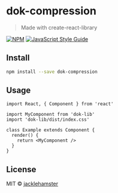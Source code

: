 # dok-compression

> Made with create-react-library

[![NPM](https://img.shields.io/npm/v/dok-compression.svg)](https://www.npmjs.com/package/dok-compression) [![JavaScript Style Guide](https://img.shields.io/badge/code_style-standard-brightgreen.svg)](https://standardjs.com)

## Install

```bash
npm install --save dok-compression
```

## Usage

```tsx
import React, { Component } from 'react'

import MyComponent from 'dok-lib'
import 'dok-lib/dist/index.css'

class Example extends Component {
  render() {
    return <MyComponent />
  }
}
```

## License

MIT © [jacklehamster](https://github.com/jacklehamster)

